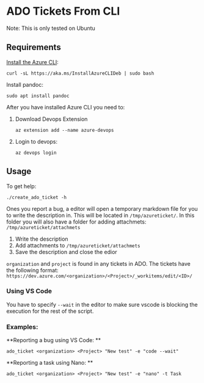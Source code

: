 # ADO Tickets From CLI
Note: This is only tested on Ubuntu


## Requirements
[Install the Azure CLI](https://learn.microsoft.com/en-us/cli/azure/install-azure-cli-linux?pivots=apt): 
```
curl -sL https://aka.ms/InstallAzureCLIDeb | sudo bash
```
Install pandoc: 
```
sudo apt install pandoc
```

After you have installed Azure CLI you need to: 
1. Download Devops Extension
    ```
    az extension add --name azure-devops
    ```
2. Login to devops: 
    ```
    az devops login
    ```

## Usage
To get help: 
```
./create_ado_ticket -h
```
Ones you report a bug, a editor will open a temporary markdown file for you to write the description in. 
This will be located in `/tmp/azureticket/`. 
In this folder you will also have a folder for adding attachmets: `/tmp/azureticket/attachmets`
1. Write the description 
2. Add attachments to `/tmp/azureticket/attachmets`
3. Save the description and close the edior

`organization` and `project` is found in any tickets in ADO. 
The tickets have the following format: 
`https://dev.azure.com/<organization>/<Project>/_workitems/edit/<ID>/`

### Using VS Code 
You have to specify `--wait` in the editor to make sure vscode is blocking the execution for the rest of the script. 

### Examples: 
**Reporting a bug using VS Code: **
```
ado_ticket <organization> <Project> "New test" -e "code --wait"
```

**Reporting a task using Nano: **
```
ado_ticket <organization> <Project> "New test" -e "nano" -t Task
```

